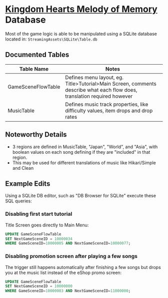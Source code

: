 # [Kingdom Hearts Melody of Memory](index.md) Database

Most of the game logic is able to be manipulated using a SQLite database located in: `StreamingAssets\SQLite\Table.db`

## Documented Tables

| Table Name | Notes |
|---|---|
| GameSceneFlowTable | Defines menu layout, eg. Title>Tutorial>Main Screen, comments describe what each flow does, translation required however |
| MusicTable | Defines music track properties, like difficulty values, item drops and drop rates |

## Noteworthy Details

* 3 regions are defined in MusicTable, "Japan", "World", and "Asia", with boolean values on each song defining if they are "included" in that region.
* This may be used for different translations of music like Hikari/Simple and Clean

## Example Edits

Using a SQLite DB editor, such as "DB Browser for SQLite" execute these SQL queries:

### Disabling first start tutorial

Title Screen goes directly to Main Menu:

```sql
UPDATE GameSceneFlowTable
SET NextGameSceneID = 10000034
WHERE GameSceneID=10000005 AND NextGameSceneID=10000077;
```

### Disabling promotion screen after playing a few songs

The trigger still happens automatically after finishing a few songs but drops you at the music list instead of the eShop promo screen:

```sql
UPDATE GameSceneFlowTable
SET NextGameSceneID = 10000000
WHERE GameSceneID=10000003 AND NextGameSceneID=11000000;
```
